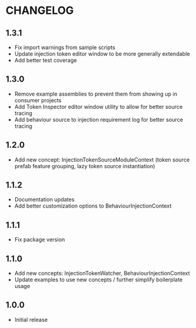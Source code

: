 # CHANGELOG

## 1.3.1

- Fix import warnings from sample scripts
- Update injection token editor window to be more generally extendable
- Add better test coverage

## 1.3.0

- Remove example assemblies to prevent them from showing up in consumer projects
- Add Token Inspector editor window utility to allow for better source tracing
- Add behaviour source to injection requirement log for better source tracing

## 1.2.0

- Add new concept: InjectionTokenSourceModuleContext (token source prefab feature grouping, lazy token source instantiation)

## 1.1.2

- Documentation updates
- Add better customization options to BehaviourInjectionContext

## 1.1.1

- Fix package version

## 1.1.0

- Add new concepts: InjectionTokenWatcher, BehaviourInjectionContext
- Update examples to use new concepts / further simplify boilerplate usage

## 1.0.0

- Initial release